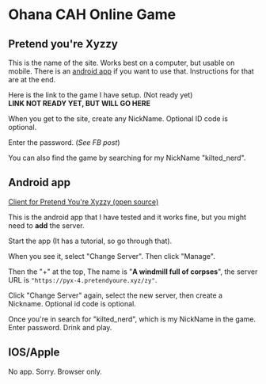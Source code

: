 # Ohana CAH Online Game

## Pretend you're Xyzzy 

This is the name of the site. Works best on a computer, but usable on mobile. There is an [android app](#android-app) if you want to use that. Instructions for that are at the end. 

Here is the link to the game I have setup. (Not ready yet)  
**LINK NOT READY YET, BUT WILL GO HERE**

When you get to the site, create any NickName. Optional ID code is optional.

Enter the password. (*See FB post*)

You can also find the game by searching for my NickName "kilted_nerd".

## Android app

[Client for Pretend You're Xyzzy (open source)](https://play.google.com/store/apps/details?id=com.gianlu.pretendyourexyzzy&hl=en_US)

This is the android app that I have tested and it works fine, but you might need to **add** the server. 

Start the app (It has a tutorial, so go through that).

When you see it, select "Change Server". Then click "Manage". 

Then the "+" at the top, The name is "**A windmill full of corpses**", the server URL is `"https://pyx-4.pretendyoure.xyz/zy"`. 

Click "Change Server" again, select the new server, then create a Nickname. Optional id code is optional.

Once you're in search for "kilted_nerd", which is my NickName in the game. Enter password. Drink and play.

## IOS/Apple

No app. Sorry. Browser only.